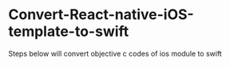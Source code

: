 # Convert-React-native-iOS-template-to-swift
Steps below will convert objective c codes of ios module to swift
